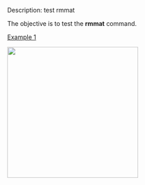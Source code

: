 Description: test rmmat

The objective is to test the **rmmat** command.

[Example 1](description_rmmat.md)

<img height="300" width="300" src="https://lanl.github.io/LaGriT/assets/images/rmmat4_tn.gif">

 

